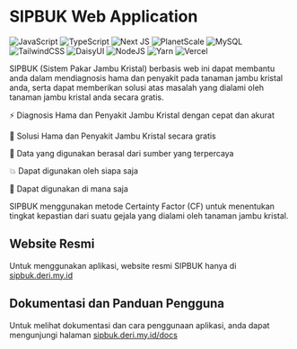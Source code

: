 # SIPBUK Web Application

![JavaScript](https://img.shields.io/badge/javascript-%23323330.svg?style=for-the-badge&logo=javascript&logoColor=%23F7DF1E&color=black)
![TypeScript](https://img.shields.io/badge/typescript-%23007ACC.svg?style=for-the-badge&logo=typescript&logoColor=2F74C0&color=black)
![Next JS](https://img.shields.io/badge/Next-black?style=for-the-badge&logo=next.js&logoColor=white&color=black)
![PlanetScale](https://img.shields.io/badge/planetscale-%23000000.svg?style=for-the-badge&logo=planetscale&logoColor=white&color=black)
![MySQL](https://img.shields.io/badge/mysql-%2300f.svg?style=for-the-badge&logo=mysql&logoColor=DE8900&color=black)
![TailwindCSS](https://img.shields.io/badge/tailwindcss-%2338B2AC.svg?style=for-the-badge&logo=tailwind-css&logoColor=38BCF9&color=black)
![DaisyUI](https://img.shields.io/badge/daisyui-5A0EF8?style=for-the-badge&logo=daisyui&logoColor=E49E4D&color=black)
![NodeJS](https://img.shields.io/badge/node.js-6DA55F?style=for-the-badge&logo=node.js&logoColor=8BBF3D&color=black)
![Yarn](https://img.shields.io/badge/yarn-%232C8EBB.svg?style=for-the-badge&logo=yarn&logoColor=2C8EBB&color=black)
![Vercel](https://img.shields.io/badge/vercel-%23000000.svg?style=for-the-badge&logo=vercel&logoColor=white&color=black)

SIPBUK (Sistem Pakar Jambu Kristal) berbasis web ini dapat membantu anda dalam mendiagnosis hama dan penyakit pada tanaman jambu kristal anda, serta dapat memberikan solusi atas masalah yang dialami oleh tanaman jambu kristal anda secara gratis.

⚡️ Diagnosis Hama dan Penyakit Jambu Kristal dengan cepat dan akurat

💸 Solusi Hama dan Penyakit Jambu Kristal secara gratis

💯 Data yang digunakan berasal dari sumber yang terpercaya

💥 Dapat digunakan oleh siapa saja

📱 Dapat digunakan di mana saja

SIPBUK menggunakan metode Certainty Factor (CF) untuk menentukan tingkat kepastian dari suatu gejala yang dialami oleh tanaman jambu kristal.

## Website Resmi

Untuk menggunakan aplikasi, website resmi SIPBUK hanya di [sipbuk.deri.my.id](https://sipbuk.deri.my.id)

## Dokumentasi dan Panduan Pengguna

Untuk melihat dokumentasi dan cara penggunaan aplikasi, anda dapat mengunjungi halaman [sipbuk.deri.my.id/docs](https://sipbuk.deri.my.id/docs)
